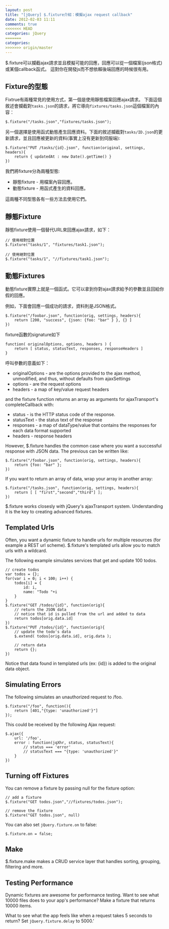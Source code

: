 ```yaml
---
layout: post
title: "[jQuery] $.fixture介紹：模擬ajax request callback"
date: 2012-02-03 11:11
comments: true
<<<<<<< HEAD
categories: jQuery 
=======
categories: 
>>>>>>> origin/master
---
```


$.fixture可以攔截ajax請求並且模擬可能的回應，回應可以從一個檔案(json格式)或某個callback函式。
這對你在開發js而不想依賴後端回應的時候很有用。

## Fixture的型態

Fixtrue有兩種常見的使用方式，第一個是使用靜態檔案回應ajax請求。
下面這個敘述會攔截對<code>tasks.json</code>的請求，將它導向<code>fixtures/tasks.json</code>這個檔案的內容：

    $.fixture("/tasks.json","fixtures/tasks.json");
	
另一個選擇是使用函式動態產生回應資料。下面的敘述攔截對<code>tasks/ID.json</code>的更新請求，並且回應被更新的資料(事實上沒有更新到伺服端):

    $.fixture("PUT /tasks/{id}.json", function(original, settings, headers){
		return { updatedAt : new Date().getTime() }
	})

我們將fixture分為兩種型態:
* 靜態fixture - 用檔案內容回應。
* 動態fixture - 用函式產生的資料回應。

這兩種不同型態各有一些方法去使用它們。

## 靜態Fixture

靜態fixture使用一個替代URL來回應ajax請求，如下：

	// 使用相對位置
	$.fixture("tasks/1", "fixtures/task1.json");

	// 使用絕對位置
	$.fixture("tasks/1", "//fixtures/task1.json");

## 動態Fixtures

動態fixture實際上就是一個函式。它可以拿到你對ajax請求給予的參數並且回給你假的回應。

例如，下面會回應一個成功的請求，資料則是JSON格式。

	$.fixture("/foobar.json", function(orig, settings, headers){
		return [200, "success", {json: {foo: "bar" } }, {} ]
	})

fixture函數的signature如下

	function( originalOptions, options, headers ) {
		return [ status, statusText, responses, responseHeaders ]
	}

呼叫參數的意義如下：

* originalOptions - are the options provided to the ajax method, unmodified, and thus, without defaults from ajaxSettings
* options - are the request options
* headers - a map of key/value request headers

and the fixture function returns an array as arguments for ajaxTransport's completeCallback with:

* status - is the HTTP status code of the response.
* statusText - the status text of the response
* responses - a map of dataType/value that contains the responses for each data format supported
* headers - response headers

However, $.fixture handles the common case where you want a successful response with JSON data. The previous can be written like:

	$.fixture("/foobar.json", function(orig, settings, headers){
		return {foo: "bar" };
	})

If you want to return an array of data, wrap your array in another array:

	$.fixture("/tasks.json", function(orig, settings, headers){
		return [ [ "first","second","third"] ];
	})

$.fixture works closesly with jQuery's ajaxTransport system. Understanding it is the key to creating advanced fixtures.

## Templated Urls
Often, you want a dynamic fixture to handle urls for multiple resources (for example a REST url scheme). $.fixture's templated urls allow you to match urls with a wildcard.

The following example simulates services that get and update 100 todos.

	// create todos
	var todos = {};
	for(var i = 0; i < 100; i++) {
		todos[i] = {
			id: i,
		    name: "Todo "+i
		}
	}
	$.fixture("GET /todos/{id}", function(orig){
		// return the JSON data
		// notice that id is pulled from the url and added to data
		return todos[orig.data.id]
	})
	$.fixture("PUT /todos/{id}", function(orig){
		// update the todo's data
		$.extend( todos[orig.data.id], orig.data );
		  
		// return data
		return {};
	})

Notice that data found in templated urls (ex: {id}) is added to the original data object.

## Simulating Errors

The following simulates an unauthorized request to /foo.

	$.fixture("/foo", function(){
		return [401,"{type: 'unauthorized'}"]
	});

This could be received by the following Ajax request:

	$.ajax({
		url: '/foo',
		error : function(jqXhr, status, statusText){
			// status === 'error'
			// statusText === "{type: 'unauthorized'}"
		}
	})

## Turning off Fixtures

You can remove a fixture by passing null for the fixture option:

	// add a fixture
	$.fixture("GET todos.json","//fixtures/todos.json");

	// remove the fixture
	$.fixture("GET todos.json", null)
	
You can also set <code>jQuery.fixture.on</code> to false:

	$.fixture.on = false;

## Make

$.fixture.make makes a CRUD service layer that handles sorting, grouping, filtering and more.

## Testing Performance

Dynamic fixtures are awesome for performance testing. Want to see what 10000 files does to your app's performance? Make a fixture that returns 10000 items.

What to see what the app feels like when a request takes 5 seconds to return? Set <code>jQuery.fixture.delay</code> to 5000.'


